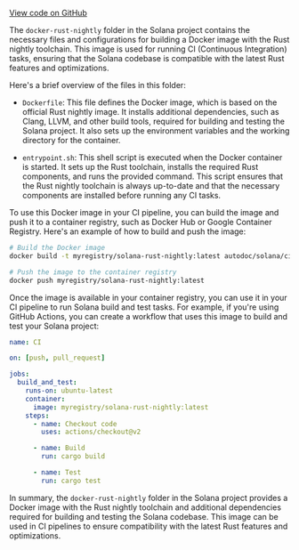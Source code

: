 [View code on GitHub](https://github.com/solana-labs/solana/tree/master/na/ci/docker-rust-nightly)

The `docker-rust-nightly` folder in the Solana project contains the necessary files and configurations for building a Docker image with the Rust nightly toolchain. This image is used for running CI (Continuous Integration) tasks, ensuring that the Solana codebase is compatible with the latest Rust features and optimizations.

Here's a brief overview of the files in this folder:

- `Dockerfile`: This file defines the Docker image, which is based on the official Rust nightly image. It installs additional dependencies, such as Clang, LLVM, and other build tools, required for building and testing the Solana project. It also sets up the environment variables and the working directory for the container.

- `entrypoint.sh`: This shell script is executed when the Docker container is started. It sets up the Rust toolchain, installs the required Rust components, and runs the provided command. This script ensures that the Rust nightly toolchain is always up-to-date and that the necessary components are installed before running any CI tasks.

To use this Docker image in your CI pipeline, you can build the image and push it to a container registry, such as Docker Hub or Google Container Registry. Here's an example of how to build and push the image:

```bash
# Build the Docker image
docker build -t myregistry/solana-rust-nightly:latest autodoc/solana/ci/docker-rust-nightly

# Push the image to the container registry
docker push myregistry/solana-rust-nightly:latest
```

Once the image is available in your container registry, you can use it in your CI pipeline to run Solana build and test tasks. For example, if you're using GitHub Actions, you can create a workflow that uses this image to build and test your Solana project:

```yaml
name: CI

on: [push, pull_request]

jobs:
  build_and_test:
    runs-on: ubuntu-latest
    container:
      image: myregistry/solana-rust-nightly:latest
    steps:
      - name: Checkout code
        uses: actions/checkout@v2

      - name: Build
        run: cargo build

      - name: Test
        run: cargo test
```

In summary, the `docker-rust-nightly` folder in the Solana project provides a Docker image with the Rust nightly toolchain and additional dependencies required for building and testing the Solana codebase. This image can be used in CI pipelines to ensure compatibility with the latest Rust features and optimizations.
